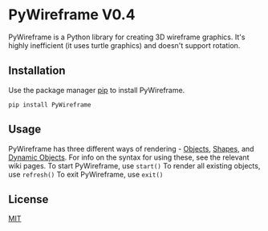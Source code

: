 PyWireframe V0.4
===========

PyWireframe is a Python library for creating 3D wireframe graphics. It's highly
inefficient (it uses turtle graphics) and doesn't support rotation.

Installation
------------

Use the package manager [pip](https://pip.pypa.io/en/stable/) to install
PyWireframe.

`pip install PyWireframe`

Usage
-----
PyWireframe has three different ways of rendering - [Objects](https://github.com/HyperHamster535/PyWireframe/wiki/Objects), [Shapes](https://github.com/HyperHamster535/PyWireframe/wiki/Shapes), and [Dynamic Objects](https://github.com/HyperHamster535/PyWireframe/wiki/Dynamic-Objects). For info on the syntax for using these, see the relevant wiki pages.
To start PyWireframe, use `start()`
To render all existing objects, use `refresh()`
To exit PyWireframe, use `exit()`

License
-------

[MIT](https://choosealicense.com/licenses/mit/)
